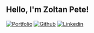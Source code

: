 ## Hello, I'm Zoltan Pete!

[![Portfolio](https://img.shields.io/badge/-Portfolio-red?style=flat&logo=appveyor&logoColor=white)](https://zoltanpete.github.io)
[![Github](https://img.shields.io/badge/-Github-000?style=flat&logo=Github&logoColor=white)](https://github.com/zoltanpete)
[![Linkedin](https://img.shields.io/badge/-LinkedIn-blue?style=flat&logo=Linkedin&logoColor=white)](https://www.linkedin.com/in/zoltan-pete/)
